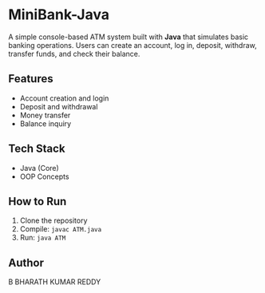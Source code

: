 # MiniBank-Java

A simple console-based ATM system built with **Java** that simulates basic banking operations. Users can create an account, log in, deposit, withdraw, transfer funds, and check their balance.

## Features
- Account creation and login
- Deposit and withdrawal
- Money transfer
- Balance inquiry

## Tech Stack
- Java (Core)
- OOP Concepts

## How to Run
1. Clone the repository
2. Compile: `javac ATM.java`
3. Run: `java ATM`

## Author
B BHARATH KUMAR REDDY

